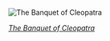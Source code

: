 
![The Banquet of Cleopatra](https://upload.wikimedia.org/wikipedia/commons/thumb/5/5e/Giambattista_Tiepolo_-_The_Banquet_of_Cleopatra_-_Google_Art_Project.jpg/750px-Giambattista_Tiepolo_-_The_Banquet_of_Cleopatra_-_Google_Art_Project.jpg)

*[The Banquet of Cleopatra](https://wikipedia.org/wiki/File:Giambattista_Tiepolo_-_The_Banquet_of_Cleopatra_-_Google_Art_Project.jpg)*
